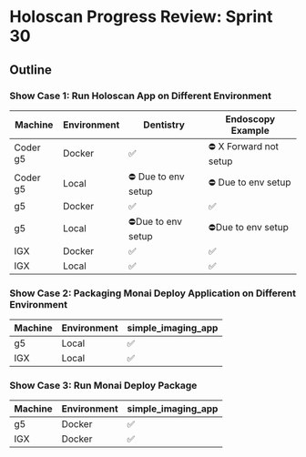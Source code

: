 # Holoscan Progress Review: Sprint 30
## Outline

### Show Case 1: Run Holoscan App on Different Environment
|Machine|Environment|Dentistry|Endoscopy Example|
|-|-|-|-|
|Coder g5|Docker|✅|⛔ X Forward not setup|
|Coder g5|Local|⛔ Due to env setup|⛔ Due to env setup|
|g5|Docker|✅|✅|
|g5|Local|⛔Due to env setup|⛔Due to env setup|
|IGX|Docker|✅|✅|
|IGX|Local|✅|✅|

### Show Case 2: Packaging Monai Deploy Application on Different Environment
|Machine|Environment|simple_imaging_app|
|-|-|-|
|g5|Local|✅|
|IGX|Local|✅|

### Show Case 3: Run Monai Deploy Package
|Machine|Environment|simple_imaging_app|
|-|-|-|
|g5|Docker|✅|
|IGX|Docker|✅|


